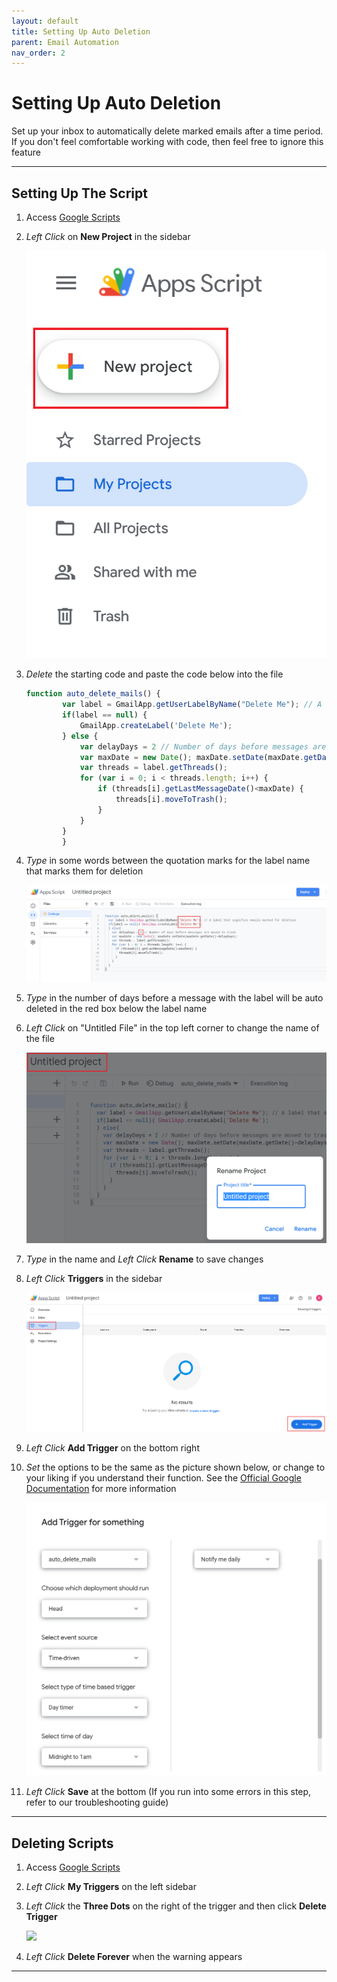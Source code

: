 ```yaml
---
layout: default
title: Setting Up Auto Deletion
parent: Email Automation
nav_order: 2
---
```


# Setting Up Auto Deletion

Set up your inbox to automatically delete marked emails after a time period. If you don't feel comfortable working with code, then feel free to ignore this feature

---

## Setting Up The Script

1. Access <a href="https://script.google.com" target="_blank">Google Scripts</a>

2. *Left Click* on **New Project** in the sidebar

    <img src = "https://github.com/Joonior-Programmer/Gmail_Docs/blob/master/assets/images/automationImg/createScript.png?raw=true">

3. *Delete* the starting code and paste the code below into the file

    ```js 
    function auto_delete_mails() { 
            var label = GmailApp.getUserLabelByName("Delete Me"); // A label that signifies emails marked for deletion 
            if(label == null) { 
                GmailApp.createLabel('Delete Me'); 
            } else { 
                var delayDays = 2 // Number of days before messages are moved to trash 
                var maxDate = new Date(); maxDate.setDate(maxDate.getDate()-delayDays);
                var threads = label.getThreads(); 
                for (var i = 0; i < threads.length; i++) { 
                    if (threads[i].getLastMessageDate()<maxDate) { 
                        threads[i].moveToTrash(); 
                    }
                } 
            } 
            }
    ``` 

4. *Type* in some words between the quotation marks for the label name that marks them for deletion

    <img src = "https://github.com/Joonior-Programmer/Gmail_Docs/blob/master/assets/images/automationImg/scriptCode.png?raw=true">

5. *Type* in the number of days before a message with the label will be auto deleted in the red box below the label name

6. *Left Click* on "Untitled File" in the top left corner to change the name of the file

    <img src = "https://github.com/Joonior-Programmer/Gmail_Docs/blob/master/assets/images/automationImg/nameScript.png?raw=true">

7. *Type* in the name and *Left Click* **Rename** to save changes

6. *Left Click* **Triggers** in the sidebar

    <img src = "https://github.com/Joonior-Programmer/Gmail_Docs/blob/master/assets/images/automationImg/triggerScript.png?raw=true">

7. *Left Click* **Add Trigger** on the bottom right

8. *Set* the options to be the same as the picture shown below, or change to your liking if you understand their function. See the <a href="https://developers.google.com/apps-script/guides/triggers/installable">Official Google Documentation</a> for more information

    <img src = "https://github.com/Joonior-Programmer/Gmail_Docs/blob/master/assets/images/automationImg/scriptOptions.png?raw=true">

9. *Left Click* **Save** at the bottom (If you run into some errors in this step, refer to our troubleshooting guide)

---

## Deleting Scripts

1. Access <a href="https://script.google.com" target="_blank">Google Scripts</a>

2. *Left Click* **My Triggers** on the left sidebar

3. *Left Click* the **Three Dots** on the right of the trigger and then click **Delete Trigger**

    <img src = "https://github.com/Joonior-Programmer/Gmail_Docs/blob/master/assets/images/automationImg/deleteTrigger.pngraw=true">

4. *Left Click* **Delete Forever** when the warning appears

---
